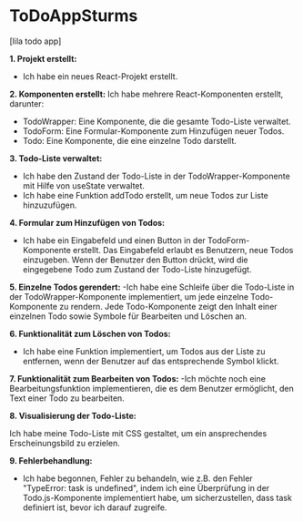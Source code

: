 # ToDoAppSturms

[lila todo app]

**1. Projekt erstellt:**

- Ich habe ein neues React-Projekt erstellt.

**2. Komponenten erstellt:**
Ich habe mehrere React-Komponenten erstellt, darunter:

- TodoWrapper: Eine Komponente, die die gesamte Todo-Liste verwaltet.
- TodoForm: Eine Formular-Komponente zum Hinzufügen neuer Todos.
- Todo: Eine Komponente, die eine einzelne Todo darstellt.

**3. Todo-Liste verwaltet:**

- Ich habe den Zustand der Todo-Liste in der TodoWrapper-Komponente mit Hilfe von useState verwaltet.
- Ich habe eine Funktion addTodo erstellt, um neue Todos zur Liste hinzuzufügen.

**4. Formular zum Hinzufügen von Todos:**

- Ich habe ein Eingabefeld und einen Button in der TodoForm-Komponente erstellt.
  Das Eingabefeld erlaubt es Benutzern, neue Todos einzugeben.
  Wenn der Benutzer den Button drückt, wird die eingegebene Todo zum Zustand der Todo-Liste hinzugefügt.

**5. Einzelne Todos gerendert:**
-Ich habe eine Schleife über die Todo-Liste in der TodoWrapper-Komponente implementiert, um jede einzelne Todo-Komponente zu rendern.
Jede Todo-Komponente zeigt den Inhalt einer einzelnen Todo sowie Symbole für Bearbeiten und Löschen an.

**6. Funktionalität zum Löschen von Todos:**

- Ich habe eine Funktion implementiert, um Todos aus der Liste zu entfernen, wenn der Benutzer auf das entsprechende Symbol klickt.

**7. Funktionalität zum Bearbeiten von Todos:**
-Ich möchte noch eine Bearbeitungsfunktion implementieren, die es dem Benutzer ermöglicht, den Text einer Todo zu bearbeiten.

**8. Visualisierung der Todo-Liste:**

Ich habe meine Todo-Liste mit CSS gestaltet, um ein ansprechendes Erscheinungsbild zu erzielen.

**9. Fehlerbehandlung:**

- Ich habe begonnen, Fehler zu behandeln, wie z.B. den Fehler "TypeError: task is undefined", indem ich eine Überprüfung in der Todo.js-Komponente implementiert habe, um sicherzustellen, dass task definiert ist, bevor ich darauf zugreife.
